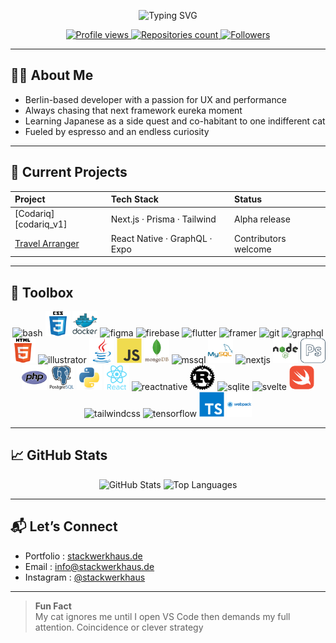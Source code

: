<!-- 🐱 Marple -->
<!-- ─────────────────────────────────────────────────────────── -->
<!--                       T A R I K + 🐱 Marple = BPNACE        -->
<!-- ─────────────────────────────────────────────────────────── -->

<p align="center">
  <img
    src="https://readme-typing-svg.demolab.com?font=Fira+Code&weight=600&size=28&pause=800&center=true&vCenter=true&width=700&lines=Hello%2C%20I%20am%20Tarik!;Full-stack%20Developer%20from%20Berlin;Coffee%20in%20my%20veins%20%7C%20Code%20in%20my%20brains"
    alt="Typing SVG"
  />
</p>

<p align="center">
  <a href="https://github.com/bpnace">
    <img
      src="https://komarev.com/ghpvc/?username=bpnace&label=Profile%20Views&color=ff4c6b&style=flat-square"
      alt="Profile views"
    />
  </a>
  <a href="https://github.com/bpnace?tab=repositories">
    <img
      src="https://badgen.net/badge/Repos/14/purple"
      alt="Repositories count"
    />
  </a>
  <a href="https://github.com/bpnace?tab=followers">
    <img
      src="https://badgen.net/badge/Followers/4/green"
      alt="Followers"
    />
  </a>
</p>

---

## 👨‍💻 About Me
- Berlin-based developer with a passion for UX and performance
- Always chasing that next framework eureka moment
- Learning Japanese as a side quest and co-habitant to one indifferent cat
- Fueled by espresso and an endless curiosity

---

## 🚀 Current Projects
| Project         | Tech Stack                     | Status                 |
| :-------------- | :----------------------------- | :--------------------- |
| [Codariq][codariq_v1]       | Next.js · Prisma · Tailwind    | Alpha release          |
| [Travel Arranger][travel] | React Native · GraphQL · Expo  | Contributors welcome   |

---

## 🔧 Toolbox
<p align="center">
  <img src="https://www.vectorlogo.zone/logos/gnu_bash/gnu_bash-icon.svg" alt="bash" width="40" height="40"/>
  <img src="https://raw.githubusercontent.com/devicons/devicon/master/icons/css3/css3-original-wordmark.svg" alt="css3" width="40" height="40"/>
  <img src="https://raw.githubusercontent.com/devicons/devicon/master/icons/docker/docker-original-wordmark.svg" alt="docker" width="40" height="40"/>
  <img src="https://www.vectorlogo.zone/logos/figma/figma-icon.svg" alt="figma" width="40" height="40"/>
  <img src="https://www.vectorlogo.zone/logos/firebase/firebase-icon.svg" alt="firebase" width="40" height="40"/>
  <img src="https://www.vectorlogo.zone/logos/flutterio/flutterio-icon.svg" alt="flutter" width="40" height="40"/>
  <img src="https://www.vectorlogo.zone/logos/framer/framer-icon.svg" alt="framer" width="40" height="40"/>
  <img src="https://www.vectorlogo.zone/logos/git-scm/git-scm-icon.svg" alt="git" width="40" height="40"/>
  <img src="https://www.vectorlogo.zone/logos/graphql/graphql-icon.svg" alt="graphql" width="40" height="40"/>
  <img src="https://raw.githubusercontent.com/devicons/devicon/master/icons/html5/html5-original-wordmark.svg" alt="html5" width="40" height="40"/>
  <img src="https://www.vectorlogo.zone/logos/adobe_illustrator/adobe_illustrator-icon.svg" alt="illustrator" width="40" height="40"/>
  <img src="https://raw.githubusercontent.com/devicons/devicon/master/icons/java/java-original.svg" alt="java" width="40" height="40"/>
  <img src="https://raw.githubusercontent.com/devicons/devicon/master/icons/javascript/javascript-original.svg" alt="javascript" width="40" height="40"/>
  <img src="https://raw.githubusercontent.com/devicons/devicon/master/icons/mongodb/mongodb-original-wordmark.svg" alt="mongodb" width="40" height="40"/>
  <img src="https://www.svgrepo.com/show/303229/microsoft-sql-server-logo.svg" alt="mssql" width="40" height="40"/>
  <img src="https://raw.githubusercontent.com/devicons/devicon/master/icons/mysql/mysql-original-wordmark.svg" alt="mysql" width="40" height="40"/>
  <img src="https://cdn.worldvectorlogo.com/logos/nextjs-2.svg" alt="nextjs" width="40" height="40"/>
  <img src="https://raw.githubusercontent.com/devicons/devicon/master/icons/nodejs/nodejs-original-wordmark.svg" alt="nodejs" width="40" height="40"/>
  <img src="https://raw.githubusercontent.com/devicons/devicon/master/icons/photoshop/photoshop-line.svg" alt="photoshop" width="40" height="40"/>
  <img src="https://raw.githubusercontent.com/devicons/devicon/master/icons/php/php-original.svg" alt="php" width="40" height="40"/>
  <img src="https://raw.githubusercontent.com/devicons/devicon/master/icons/postgresql/postgresql-original-wordmark.svg" alt="postgresql" width="40" height="40"/>
  <img src="https://raw.githubusercontent.com/devicons/devicon/master/icons/python/python-original.svg" alt="python" width="40" height="40"/>
  <img src="https://raw.githubusercontent.com/devicons/devicon/master/icons/react/react-original-wordmark.svg" alt="react" width="40" height="40"/>
  <img src="https://reactnative.dev/img/header_logo.svg" alt="reactnative" width="40" height="40"/>
  <img src="https://raw.githubusercontent.com/devicons/devicon/master/icons/rust/rust-original.svg" alt="rust" width="40" height="40"/>
  <img src="https://www.vectorlogo.zone/logos/sqlite/sqlite-icon.svg" alt="sqlite" width="40" height="40"/>
  <img src="https://upload.wikimedia.org/wikipedia/commons/1/1b/Svelte_Logo.svg" alt="svelte" width="40" height="40"/>
  <img src="https://raw.githubusercontent.com/devicons/devicon/master/icons/swift/swift-original.svg" alt="swift" width="40" height="40"/>
  <img src="https://www.vectorlogo.zone/logos/tailwindcss/tailwindcss-icon.svg" alt="tailwindcss" width="40" height="40"/>
  <img src="https://www.vectorlogo.zone/logos/tensorflow/tensorflow-icon.svg" alt="tensorflow" width="40" height="40"/>
  <img src="https://raw.githubusercontent.com/devicons/devicon/master/icons/typescript/typescript-original.svg" alt="typescript" width="40" height="40"/>
  <img src="https://raw.githubusercontent.com/devicons/devicon/master/icons/webpack/webpack-original-wordmark.svg" alt="webpack" width="40" height="40"/>
</p>

---

## 📈 GitHub Stats
<p align="center">
  <img src="https://github-readme-stats.vercel.app/api?username=bpnace&show_icons=true&theme=dark&hide_border=true" height="400" alt="GitHub Stats"/>
  <img src="https://github-readme-stats.vercel.app/api/top-langs?username=bpnace&layout=compact&theme=dark&hide_border=true" height="400" alt="Top Languages"/>
</p>

---

## 📬 Let’s Connect
- Portfolio   : [stackwerkhaus.de](https://www.stackwerkhaus.de)
- Email       : info@stackwerkhaus.de
- Instagram   : [@stackwerkhaus](https://instagram.com/stackwerkhaus)

---

> **Fun Fact**  
> My cat ignores me until I open VS Code then demands my full attention. Coincidence or clever strategy  

[zynapse]: https://github.com/bpnace/zynapse_v1.git
[travel]:   https://github.com/bpnace/TravelArranger_V1.git
